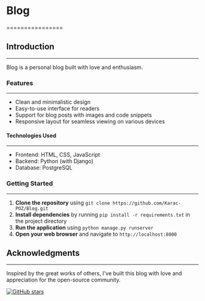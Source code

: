 # Blog
================

## Introduction
---------------

Blog is a personal blog built with love and enthusiasm.

### Features
-------------

* Clean and minimalistic design
* Easy-to-use interface for readers
* Support for blog posts with images and code snippets
* Responsive layout for seamless viewing on various devices

#### Technologies Used
---------------------

* Frontend: HTML, CSS, JavaScript
* Backend: Python (with Django)
* Database: PostgreSQL

### Getting Started
-------------------

1. **Clone the repository** using `git clone https://github.com/Karac-POZ/Blog.git`
2. **Install dependencies** by running `pip install -r requirements.txt` in the project directory
3. **Run the application** using `python manage.py runserver`
4. **Open your web browser** and navigate to `http://localhost:8000`

## Acknowledgments
----------------

Inspired by the great works of others, I've built this blog with love and appreciation for the open-source community.

[![GitHub stars](https://img.shields.io/github/stars/Karac-POZ/Blog.svg?style=social&label=Stars)](https://github.com/Karac-POZ/Blog)
